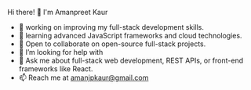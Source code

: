 Hi there! 👋 I'm Amanpreet Kaur
- 🔭  working on improving my full-stack development skills.
- 🌱  learning advanced JavaScript frameworks and cloud technologies.
- 👯  Open to collaborate on open-source full-stack projects.
- 🤔 I’m looking for help with 
- 💬 Ask me about full-stack web development, REST APIs, or front-end frameworks like React.
- 📫 Reach me at amanjpkaur@gmail.com


